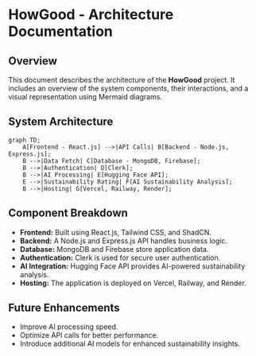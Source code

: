 # HowGood - Architecture Documentation

## Overview
This document describes the architecture of the **HowGood** project. It includes an overview of the system components, their interactions, and a visual representation using Mermaid diagrams.

## System Architecture
```mermaid
graph TD;
    A[Frontend - React.js] -->|API Calls| B[Backend - Node.js, Express.js];
    B -->|Data Fetch| C[Database - MongoDB, Firebase];
    B -->|Authentication| D[Clerk];
    B -->|AI Processing| E[Hugging Face API];
    E -->|Sustainability Rating| F[AI Sustainability Analysis];
    B -->|Hosting| G[Vercel, Railway, Render];
```

## Component Breakdown
- **Frontend:** Built using React.js, Tailwind CSS, and ShadCN.
- **Backend:** A Node.js and Express.js API handles business logic.
- **Database:** MongoDB and Firebase store application data.
- **Authentication:** Clerk is used for secure user authentication.
- **AI Integration:** Hugging Face API provides AI-powered sustainability analysis.
- **Hosting:** The application is deployed on Vercel, Railway, and Render.

## Future Enhancements
- Improve AI processing speed.
- Optimize API calls for better performance.
- Introduce additional AI models for enhanced sustainability insights.